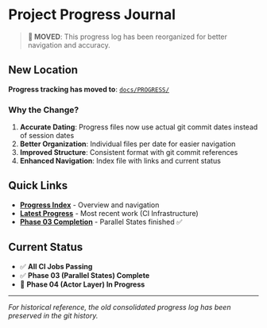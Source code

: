 # Project Progress Journal

> **📍 MOVED**: This progress log has been reorganized for better navigation and accuracy.

## New Location

**Progress tracking has moved to**: [`docs/PROGRESS/`](./docs/PROGRESS/)

### Why the Change?

1. **Accurate Dating**: Progress files now use actual git commit dates instead of session dates
2. **Better Organization**: Individual files per date for easier navigation
3. **Improved Structure**: Consistent format with git commit references
4. **Enhanced Navigation**: Index file with links and current status

## Quick Links

- **[Progress Index](./docs/PROGRESS/README.md)** - Overview and navigation
- **[Latest Progress](./docs/PROGRESS/2025-05-25.md)** - Most recent work (CI Infrastructure)
- **[Phase 03 Completion](./docs/PROGRESS/2025-05-24.md)** - Parallel States finished ✅

## Current Status

- ✅ **All CI Jobs Passing**
- ✅ **Phase 03 (Parallel States) Complete**  
- 🚧 **Phase 04 (Actor Layer) In Progress**

---

*For historical reference, the old consolidated progress log has been preserved in the git history.*